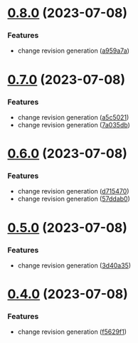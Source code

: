 # [0.8.0](https://github.com/Wivik/doc-as-code-example/compare/v0.7.0...v0.8.0) (2023-07-08)


### Features

* change revision generation ([a959a7a](https://github.com/Wivik/doc-as-code-example/commit/a959a7a7ca290b8ecbf9e037462531daf07d6962))



# [0.7.0](https://github.com/Wivik/doc-as-code-example/compare/v0.6.0...v0.7.0) (2023-07-08)


### Features

* change revision generation ([a5c5021](https://github.com/Wivik/doc-as-code-example/commit/a5c5021e429e09a7e4d7885242c02ebb1edc4fc4))
* change revision generation ([7a035db](https://github.com/Wivik/doc-as-code-example/commit/7a035dbe6a9cef5ab569454e64655661c15cba69))



# [0.6.0](https://github.com/Wivik/doc-as-code-example/compare/v0.5.0...v0.6.0) (2023-07-08)


### Features

* change revision generation ([d715470](https://github.com/Wivik/doc-as-code-example/commit/d715470b31b9214adf5c6dc2ac44e30099f96ba2))
* change revision generation ([57ddab0](https://github.com/Wivik/doc-as-code-example/commit/57ddab06dadfbb200baf647a59707dfe5bb7e218))



# [0.5.0](https://github.com/Wivik/doc-as-code-example/compare/v0.4.0...v0.5.0) (2023-07-08)


### Features

* change revision generation ([3d40a35](https://github.com/Wivik/doc-as-code-example/commit/3d40a353d2d57b036fed0f7b71d37e0ec143e636))



# [0.4.0](https://github.com/Wivik/doc-as-code-example/compare/v0.3.1...v0.4.0) (2023-07-08)


### Features

* change revision generation ([f5629f1](https://github.com/Wivik/doc-as-code-example/commit/f5629f1fa30ee349757764f156e8a770aca11ab3))



